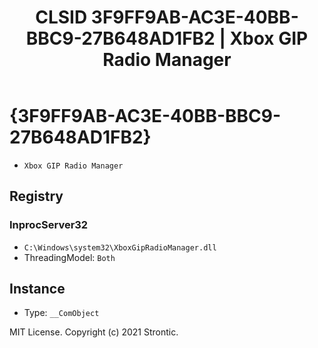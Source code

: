 ﻿---
title: "CLSID 3F9FF9AB-AC3E-40BB-BBC9-27B648AD1FB2 | Xbox GIP Radio Manager"
excerpt: What is COM-Object CLSID 3F9FF9AB-AC3E-40BB-BBC9-27B648AD1FB2?
---

# {3F9FF9AB-AC3E-40BB-BBC9-27B648AD1FB2}

* `Xbox GIP Radio Manager`

## Registry


### InprocServer32

* `C:\Windows\system32\XboxGipRadioManager.dll`
* ThreadingModel: `Both`

## Instance

* Type: `__ComObject`

MIT License. Copyright (c) 2021 Strontic.


